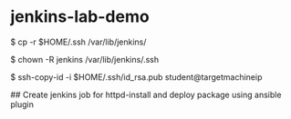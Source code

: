 # jenkins-lab-demo

$ cp -r $HOME/.ssh /var/lib/jenkins/

$ chown -R jenkins /var/lib/jenkins/.ssh

$ ssh-copy-id -i $HOME/.ssh/id_rsa.pub student@targetmachineip

\## Create jenkins job for httpd-install and deploy package using ansible plugin
